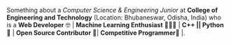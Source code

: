 Something about a _Computer Science & Engineering Junior_ at <b>College of Engineering and Technology</b> (Location: Bhubaneswar, Odisha, India) who is a <b> Web Developer</b>  🤓 | <b>Machine Learning Enthusiast</b> 👨🏻‍💻 | <b>C++ || Python</b> 🐍 | <b>Open Source Contributor</b> 📝| <b>Competitive Programmer</b>🤠 |.
